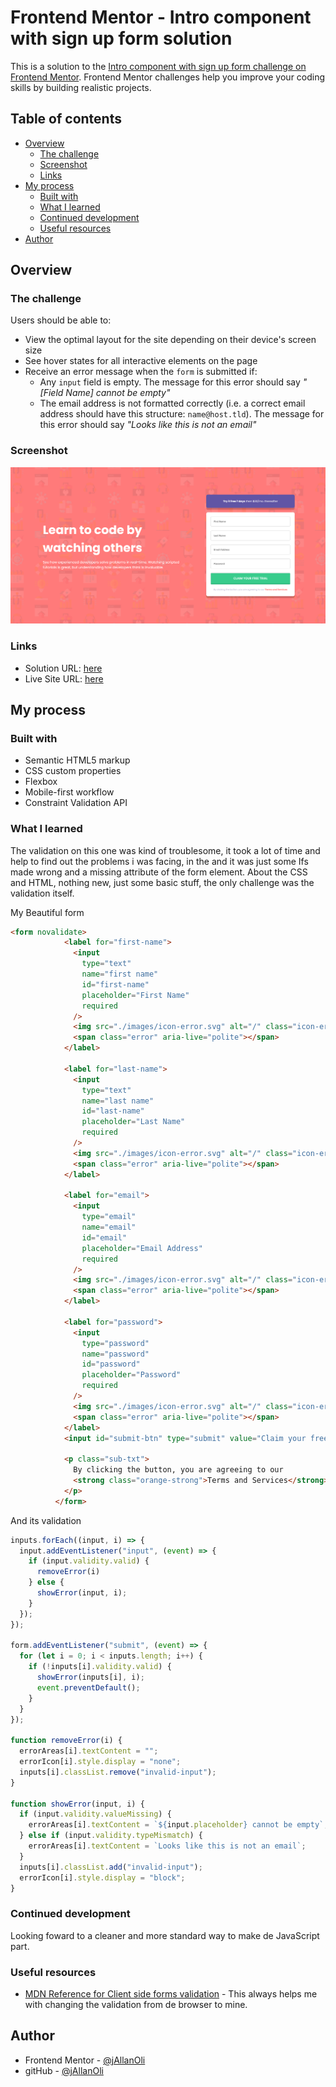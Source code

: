 # Frontend Mentor - Intro component with sign up form solution

This is a solution to the [Intro component with sign up form challenge on Frontend Mentor](https://www.frontendmentor.io/challenges/intro-component-with-signup-form-5cf91bd49edda32581d28fd1). Frontend Mentor challenges help you improve your coding skills by building realistic projects. 

## Table of contents

- [Overview](#overview)
  - [The challenge](#the-challenge)
  - [Screenshot](#screenshot)
  - [Links](#links)
- [My process](#my-process)
  - [Built with](#built-with)
  - [What I learned](#what-i-learned)
  - [Continued development](#continued-development)
  - [Useful resources](#useful-resources)
- [Author](#author)

## Overview

### The challenge

Users should be able to:

- View the optimal layout for the site depending on their device's screen size
- See hover states for all interactive elements on the page
- Receive an error message when the `form` is submitted if:
  - Any `input` field is empty. The message for this error should say *"[Field Name] cannot be empty"*
  - The email address is not formatted correctly (i.e. a correct email address should have this structure: `name@host.tld`). The message for this error should say *"Looks like this is not an email"*

### Screenshot

![](./screenshot.png)

### Links

- Solution URL: [here](https://your-solution-url.com)
- Live Site URL: [here](https://your-live-site-url.com)

## My process

### Built with

- Semantic HTML5 markup
- CSS custom properties
- Flexbox
- Mobile-first workflow
- Constraint Validation API
### What I learned

The validation on this one was kind of troublesome, it took a lot of time and help to find out the problems i was facing, in the and it was just some Ifs made wrong and a missing attribute of the form element. About the CSS and HTML, nothing new, just some basic stuff, the only challenge was the validation itself.

My Beautiful form 
```html
<form novalidate>
            <label for="first-name">
              <input
                type="text"
                name="first name"
                id="first-name"
                placeholder="First Name"
                required
              />
              <img src="./images/icon-error.svg" alt="/" class="icon-error">
              <span class="error" aria-live="polite"></span>
            </label>
  
            <label for="last-name">
              <input
                type="text"
                name="last name"
                id="last-name"
                placeholder="Last Name"
                required
              />
              <img src="./images/icon-error.svg" alt="/" class="icon-error">
              <span class="error" aria-live="polite"></span>
            </label>
  
            <label for="email">
              <input
                type="email"
                name="email"
                id="email"
                placeholder="Email Address"
                required
              />
              <img src="./images/icon-error.svg" alt="/" class="icon-error">
              <span class="error" aria-live="polite"></span>
            </label>
  
            <label for="password">
              <input
                type="password"
                name="password"
                id="password"
                placeholder="Password"
                required
              />
              <img src="./images/icon-error.svg" alt="/" class="icon-error">
              <span class="error" aria-live="polite"></span>
            </label>
            <input id="submit-btn" type="submit" value="Claim your free trial" />
  
            <p class="sub-txt">
              By clicking the button, you are agreeing to our
              <strong class="orange-strong">Terms and Services</strong>
            </p>
          </form>
```
And its validation
```js
inputs.forEach((input, i) => {
  input.addEventListener("input", (event) => {
    if (input.validity.valid) {
      removeError(i)
    } else {
      showError(input, i);
    }
  });
});

form.addEventListener("submit", (event) => {
  for (let i = 0; i < inputs.length; i++) {
    if (!inputs[i].validity.valid) {
      showError(inputs[i], i);
      event.preventDefault();
    }
  }
});

function removeError(i) {
  errorAreas[i].textContent = "";
  errorIcon[i].style.display = "none";
  inputs[i].classList.remove("invalid-input");
}

function showError(input, i) {
  if (input.validity.valueMissing) {
    errorAreas[i].textContent = `${input.placeholder} cannot be empty`;
  } else if (input.validity.typeMismatch) {
    errorAreas[i].textContent = `Looks like this is not an email`;
  }
  inputs[i].classList.add("invalid-input");
  errorIcon[i].style.display = "block";
}
```

### Continued development

Looking foward to a cleaner and more standard way to make de JavaScript part.

### Useful resources

- [MDN Reference for Client side forms validation](https://developer.mozilla.org/en-US/docs/Learn/Forms/Form_validation#using_built-in_form_validation) - This always helps me with changing the validation from de browser to mine.

## Author

- Frontend Mentor - [@jAllanOli](https://www.frontendmentor.io/profile/jAllanOli)
- gitHub - [@jAllanOli](https://github.com/jAllanOli)